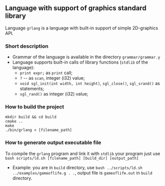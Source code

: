 ## Language with support of graphics standard library

Language `grlang` is a language with built-in support of simple 2D-graphics API.

### Short description
  * Grammar of the language is available in the directory `grammar/grammar.y`
  * Language supports built-in calls of library functions (`stdlib` of the language):
    * `print expr;` as `print` call;
    * `?` -- as `scan`, integer (i32) value;
    * `void sgl_init(int width, int height)`, `sgl_close()`, `sgl_srand()` as statements;
    * `sgl_rand()` as integer (i32) value;

### How to build the project

```shell
mkdir build && cd build
cmake ..
make
./bin/grlang < [filename_path]
```

### How to generate output executable file

To compile the `grlang` program and link it with `stdlib` your program just use `bash scripts/ld.sh [filename_path] [build_dir] [output_path]`
  * Example: you are in `build` directory, use `bash ../scripts/ld.sh ../examples/gameoflife.g . .`, output file is `gameoflife.out`
    in `build` directory.
